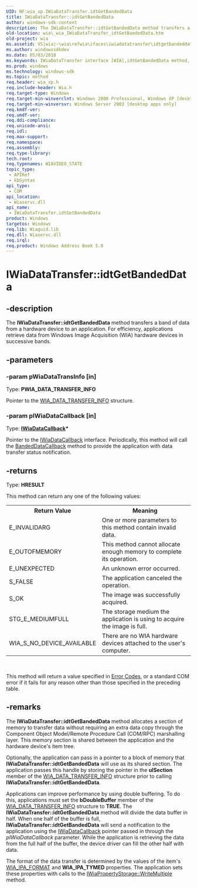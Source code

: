 ```yaml
---
UID: NF:wia_xp.IWiaDataTransfer.idtGetBandedData
title: IWiaDataTransfer::idtGetBandedData
author: windows-sdk-content
description: The IWiaDataTransfer::idtGetBandedData method transfers a band of data from a hardware device to an application. For efficiency, applications retrieve data from Windows Image Acquisition (WIA) hardware devices in successive bands.
old-location: wia\_wia_IWiaDataTransfer_idtGetBandedData.htm
old-project: wia
ms.assetid: VS|wia|~\wia\refwia\ifaces\iwiadatatransfer\idtgetbandeddata.htm
ms.author: windowssdkdev
ms.date: 05/03/2018
ms.keywords: IWiaDataTransfer interface [WIA],idtGetBandedData method, IWiaDataTransfer.idtGetBandedData, IWiaDataTransfer::idtGetBandedData, _wia_IWiaDataTransfer_idtGetBandedData, idtGetBandedData, idtGetBandedData method [WIA], idtGetBandedData method [WIA],IWiaDataTransfer interface, wia._wia_IWiaDataTransfer_idtGetBandedData, wia_xp/IWiaDataTransfer::idtGetBandedData
ms.prod: windows
ms.technology: windows-sdk
ms.topic: method
req.header: wia_xp.h
req.include-header: Wia.h
req.target-type: Windows
req.target-min-winverclnt: Windows 2000 Professional, Windows XP [desktop apps only]
req.target-min-winversvr: Windows Server 2003 [desktop apps only]
req.kmdf-ver: 
req.umdf-ver: 
req.ddi-compliance: 
req.unicode-ansi: 
req.idl: 
req.max-support: 
req.namespace: 
req.assembly: 
req.type-library: 
tech.root: 
req.typenames: WIAVIDEO_STATE
topic_type:
 - APIRef
 - kbSyntax
api_type:
 - COM
api_location:
 - Wiaservc.dll
api_name:
 - IWiaDataTransfer.idtGetBandedData
product: Windows
targetos: Windows
req.lib: Wiaguid.lib
req.dll: Wiaservc.dll
req.irql: 
req.product: Windows Address Book 5.0
---
```


# IWiaDataTransfer::idtGetBandedData


## -description


The <b>IWiaDataTransfer::idtGetBandedData</b> method transfers a band of data from a hardware device to an application. For efficiency, applications retrieve data from Windows Image Acquisition (WIA) hardware devices in successive bands. 


## -parameters




### -param pWiaDataTransInfo [in]

Type: <b>PWIA_DATA_TRANSFER_INFO</b>

Pointer to the <a href="https://msdn.microsoft.com/library/ms629870(v=VS.85).aspx">WIA_DATA_TRANSFER_INFO</a> structure.


### -param pIWiaDataCallback [in]

Type: <b><a href="https://msdn.microsoft.com/library/ms630157(v=VS.85).aspx">IWiaDataCallback</a>*</b>

Pointer to the <a href="https://msdn.microsoft.com/library/ms630157(v=VS.85).aspx">IWiaDataCallback</a> interface. Periodically, this method will call the <a href="https://msdn.microsoft.com/library/ms630156(v=VS.85).aspx">BandedDataCallback</a> method to provide the application with data transfer status notification.


## -returns



Type: <b>HRESULT</b>

This method can return any one of the following values:

<table class="clsStd">
<tr>
<th>Return Value</th>
<th>Meaning</th>
</tr>
<tr>
<td>E_INVALIDARG</td>
<td>One or more parameters to this method contain invalid data.</td>
</tr>
<tr>
<td>E_OUTOFMEMORY</td>
<td>This method cannot allocate enough memory to complete its operation.</td>
</tr>
<tr>
<td>E_UNEXPECTED</td>
<td>An unknown error occurred.</td>
</tr>
<tr>
<td>S_FALSE</td>
<td>The application canceled the operation.</td>
</tr>
<tr>
<td>S_OK</td>
<td>The image was successfully acquired.</td>
</tr>
<tr>
<td>STG_E_MEDIUMFULL</td>
<td>The storage medium the application is using to acquire the image is full.</td>
</tr>
<tr>
<td>WIA_S_NO_DEVICE_AVAILABLE</td>
<td>There are no WIA hardware devices attached to the user's computer.</td>
</tr>
</table>
 

This method will return a value specified in <a href="https://msdn.microsoft.com/library/windows/hardware/dn938542">Error Codes</a>, or a standard COM error if it fails for any reason other than those specified in the preceding table.




## -remarks



The <b>IWiaDataTransfer::idtGetBandedData</b> method allocates a section of memory to transfer data without requiring an extra data copy through the Component Object Model/Remote Procedure Call (COM/RPC) marshalling layer. This memory section is shared between the application and the hardware device's item tree.

Optionally, the application can pass in a pointer to a block of memory that <b>IWiaDataTransfer::idtGetBandedData</b> will use as its shared section. The application passes this handle by storing the pointer in the <b>ulSection</b> member of the <a href="https://msdn.microsoft.com/library/ms629870(v=VS.85).aspx">WIA_DATA_TRANSFER_INFO</a> structure prior to calling <b>IWiaDataTransfer::idtGetBandedData</b>.

Applications can improve performance by using double buffering. To do this, applications must set the <b>bDoubleBuffer</b> member of the <a href="https://msdn.microsoft.com/library/ms629870(v=VS.85).aspx">WIA_DATA_TRANSFER_INFO</a> structure to <b>TRUE</b>. The <b>IWiaDataTransfer::idtGetBandedData</b> method will divide the data buffer in half. When one half of the buffer is full, <b>IWiaDataTransfer::idtGetBandedData</b> will send a notification to the application using the <a href="https://msdn.microsoft.com/library/ms630157(v=VS.85).aspx">IWiaDataCallback</a> pointer passed in through the <i>pIWiaDataCallback</i> parameter. While the application is retrieving the data from the full half of the buffer, the device driver can fill the other half with data.

The format of the data transfer is determined by the values of the item's <a href="https://msdn.microsoft.com/library/windows/hardware/ff551553">WIA_IPA_FORMAT</a> and <b>WIA_IPA_TYMED</b> properties. The application sets these properties with calls to the <a href="https://msdn.microsoft.com/480a2be3-ccb0-4135-a085-733f6ab48ccd">IWiaPropertyStorage::WriteMultiple</a> method.



